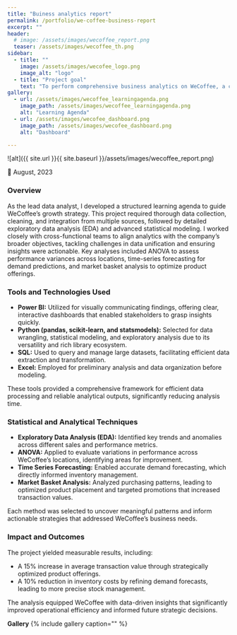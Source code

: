 ```yaml
---
title: "Buiness analytics report"
permalink: /portfolio/we-coffee-business-report
excerpt: ""
header:
  # image: /assets/images/wecoffee_report.png
  teaser: /assets/images/wecoffee_th.png
sidebar:
  - title: ""
    image: /assets/images/wecofee_logo.png
    image_alt: "logo"
  - title: "Project goal"
    text: "To perform comprehensive business analytics on WeCoffee, a chain of specialty coffeehouses in São Paulo, Brazil, for performance metrics evaluation and the identification of new growth levers. The project was to deal with the ways how best various data can be integrated and interpreted towards customer' trends to leverage operations for increased profitability."
gallery:
  - url: /assets/images/wecoffee_learningagenda.png
    image_path: /assets/images/wecoffee_learningagenda.png
    alt: "Learning Agenda"
  - url: /assets/images/wecofee_dashboard.png
    image_path: /assets/images/wecofee_dashboard.png
    alt: "Dashboard"

---
```


![alt]({{ site.url }}{{ site.baseurl }}/assets/images/wecoffee_report.png)

📅 August, 2023

### Overview

As the lead data analyst, I developed a structured learning agenda to guide WeCoffee’s growth strategy. This project required thorough data collection, cleaning, and integration from multiple sources, followed by detailed exploratory data analysis (EDA) and advanced statistical modeling. I worked closely with cross-functional teams to align analytics with the company’s broader objectives, tackling challenges in data unification and ensuring insights were actionable. Key analyses included ANOVA to assess performance variances across locations, time-series forecasting for demand predictions, and market basket analysis to optimize product offerings.

### Tools and Technologies Used

- **Power BI:** Utilized for visually communicating findings, offering clear, interactive dashboards that enabled stakeholders to grasp insights quickly.
- **Python (pandas, scikit-learn, and statsmodels):** Selected for data wrangling, statistical modeling, and exploratory analysis due to its versatility and rich library ecosystem.
- **SQL:** Used to query and manage large datasets, facilitating efficient data extraction and transformation.
- **Excel:** Employed for preliminary analysis and data organization before modeling.

These tools provided a comprehensive framework for efficient data processing and reliable analytical outputs, significantly reducing analysis time.

### Statistical and Analytical Techniques

- **Exploratory Data Analysis (EDA):** Identified key trends and anomalies across different sales and performance metrics.
- **ANOVA:** Applied to evaluate variations in performance across WeCoffee’s locations, identifying areas for improvement.
- **Time Series Forecasting:** Enabled accurate demand forecasting, which directly informed inventory management.
- **Market Basket Analysis:** Analyzed purchasing patterns, leading to optimized product placement and targeted promotions that increased transaction values.

Each method was selected to uncover meaningful patterns and inform actionable strategies that addressed WeCoffee’s business needs.

### Impact and Outcomes 
The project yielded measurable results, including:
- A 15% increase in average transaction value through strategically optimized product offerings.
- A 10% reduction in inventory costs by refining demand forecasts, leading to more precise stock management.

The analysis equipped WeCoffee with data-driven insights that significantly improved operational efficiency and informed future strategic decisions.

**Gallery**
{% include gallery caption="" %}
